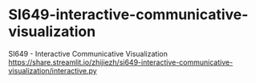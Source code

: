 # SI649-interactive-communicative-visualization
SI649 - Interactive Communicative Visualization 
https://share.streamlit.io/zhijiezh/si649-interactive-communicative-visualization/interactive.py
